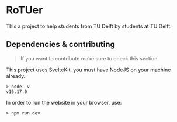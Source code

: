 # RoTUer

 This a project to help students from TU Delft by students at TU Delft.

## Dependencies & contributing

> If you want to contribute make sure to check this section

This project uses SvelteKit, you must have NodeJS on your machine already.

```batch
> node -v
v16.17.0 
```

In order to run the website in your browser, use:

```batch
> npm run dev
